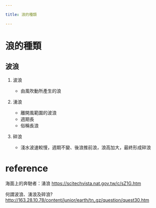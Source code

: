 ```yaml
---

title: 浪的種類

---
```


# 浪的種類

## 波浪
1. 波浪
    - 由風吹動所產生的浪
    
2. 湧浪
    - 離開風範圍的波浪
    - 週期長
    - 俗稱長浪

3. 碎浪
    - 淺水波速較慢，週期不變、後浪推前浪，浪高加大，最終形成碎浪
    

# reference
海面上的奔馳者：湧浪 https://scitechvista.nat.gov.tw/c/sZ1G.htm

何謂波浪、湧浪及碎浪? http://163.28.10.78/content/junior/earth/tn_gz/question/quest30.htm
